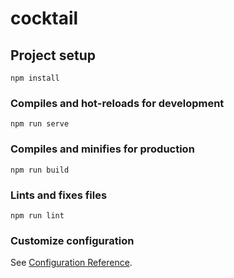 
# cocktail

## Project setup
```
npm install
```

### Compiles and hot-reloads for development
```
npm run serve
```

### Compiles and minifies for production
```
npm run build
```



### Lints and fixes files
```
npm run lint
```

### Customize configuration
See [Configuration Reference](https://cli.vuejs.org/config/).
